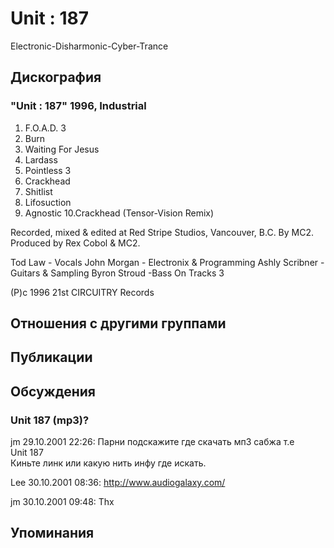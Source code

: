 # Unit : 187

Electronic-Disharmonic-Cyber-Trance

## Дискография

### "Unit : 187" 1996, Industrial

1.  F.O.A.D. З
2.  Burn
3.  Waiting For Jesus
4.  Lardass
5.  Pointless З
6.  Crackhead
7.  Shitlist
8.  Lifosuction
9.  Agnostic
10.Crackhead (Tensor-Vision Remix)

Recorded, mixed & edited at Red Stripe Studios, Vancouver, B.C. By MC2.
Produced by Rex Cobol & MC2.

Tod Law - Vocals
John Morgan - Electronix & Programming
Ashly Scribner - Guitars & Sampling
Byron Stroud  -Bass On Tracks З

(P)c 1996 21st CIRCUITRY Records


## Отношения с другими группами


## Публикации


## Обсуждения

### Unit 187 (mp3)?

jm 29.10.2001 22:26:
Парни подскажите где скачать мп3 сабжа т.е<BR>Unit 187<BR>Киньте линк или какую нить инфу где искать.

Lee 30.10.2001 08:36:
<A HREF="http://www.audiogalaxy.com/" target="_blank">http://www.audiogalaxy.com/</A>

jm 30.10.2001 09:48:
Thx



## Упоминания

